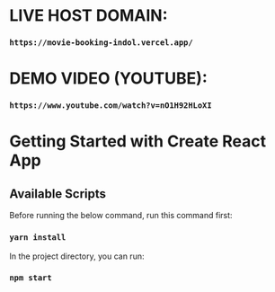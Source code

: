 # LIVE HOST DOMAIN:

### `https://movie-booking-indol.vercel.app/`

# DEMO VIDEO (YOUTUBE):

### `https://www.youtube.com/watch?v=nO1H92HLoXI`

# Getting Started with Create React App

## Available Scripts

Before running the below command, run this command first:

### `yarn install`

In the project directory, you can run:

### `npm start`
